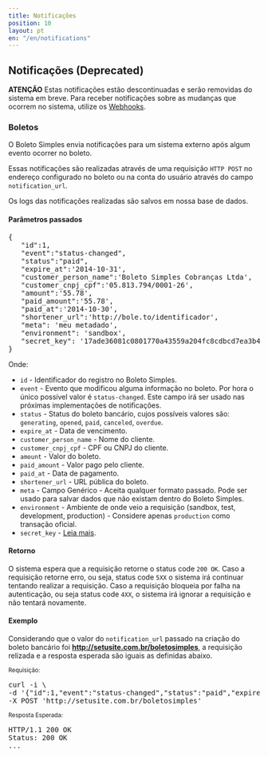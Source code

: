 ```yaml
---
title: Notificações
position: 10
layout: pt
en: "/en/notifications"
---
```


## Notificações (Deprecated)

<div class="alert alert-danger"><strong>ATENÇÃO</strong> Estas notificações estão descontinuadas e serão removidas do sistema em breve. Para receber notificações sobre as mudanças que ocorrem no sistema, utilize os <a href="/webhooks">Webhooks</a>.</div>

### Boletos

O Boleto Simples envia notificações para um sistema externo após algum evento ocorrer no boleto.

Essas notificações são realizadas através de uma requisição `HTTP POST` no endereço configurado no boleto ou na conta do usuário através do campo `notification_url`.

<div class="alert alert-info">Os logs das notificações realizadas são salvos em nossa base de dados.</div>

#### Parâmetros passados

<pre class="bash">{
   "id":1,
   "event":"status-changed",
   "status":"paid",
   "expire_at":'2014-10-31',
   "customer_person_name":'Boleto Simples Cobranças Ltda',
   "customer_cnpj_cpf":'05.813.794/0001-26',
   "amount":'55.78',
   "paid_amount":'55.78',
   "paid_at":'2014-10-30',
   "shortener_url":'http://bole.to/identificador',
   "meta": 'meu metadado',
   "environment": 'sandbox',
   "secret_key": '17ade36081c0801770a43559a204fc8cdbcd7ea3b4bcf498167333f0198f023a'
}</pre>

Onde:

*   `id` - Identificador do registro no Boleto Simples.
*   `event` - Evento que modificou alguma informação no boleto. Por hora o único possível valor é `status-changed`. Este campo irá ser usado nas próximas implementações de notificações.
*   `status` - Status do boleto bancário, cujos possíveis valores são: `generating`, `opened`, `paid`, `canceled`, `overdue`.
*   `expire_at` - Data de vencimento.
*   `customer_person_name` - Nome do cliente.
*   `customer_cnpj_cpf` - CPF ou CNPJ do cliente.
*   `amount` - Valor do boleto.
*   `paid_amount` - Valor pago pelo cliente.
*   `paid_at` - Data de pagamento.
*   `shortener_url` - URL pública do boleto.
*   `meta` - Campo Genérico -  Aceita qualquer formato passado. Pode ser usado para salvar dados que não existam dentro do Boleto Simples.
*   `environment` - Ambiente de onde veio a requisição (sandbox, test, development, production) - Considere apenas `production` como transação oficial.
*   `secret_key` - [Leia mais](/notifications/secret_key).

#### Retorno

O sistema espera que a requisição retorne o status code `200 OK`. Caso a requisição retorne erro, ou seja, status code `5XX` o sistema irá continuar tentando realizar a requisição. Caso a requisição bloqueia por falha na autenticação, ou seja status code `4XX`, o sistema irá ignorar a requisição e não tentará novamente.

#### Exemplo

Considerando que o valor do `notification_url` passado na criação do boleto bancário foi **http://setusite.com.br/boletosimples**, a requisição relizada e a resposta esperada são iguais as definidas abaixo.

<small>Requisição:</small>

<pre class="bash">
curl -i \
-d '{"id":1,"event":"status-changed","status":"paid","expire_at":'2014-10-31',"customer_person_name":'Boleto Simples',"customer_cnpj_cpf":'05.813.794/0001-26',"amount":'55.78',"paid_amount":'55.78',"paid_at":'2014-10-30',"shortener_url":'http://bole.to/identificador',"meta":'meu metadado',"environment": 'sandbox'}' \
-X POST 'http://setusite.com.br/boletosimples'
</pre>

<small>Resposta Esperada:</small>

<pre class="http">
HTTP/1.1 200 OK
Status: 200 OK
...
</pre>
